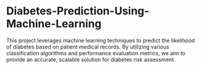 # Diabetes-Prediction-Using-Machine-Learning
This project leverages machine learning techniques to predict the likelihood of diabetes based on patient medical records. By utilizing various classification algorithms and performance evaluation metrics, we aim to provide an accurate, scalable solution for diabetes risk assessment.
